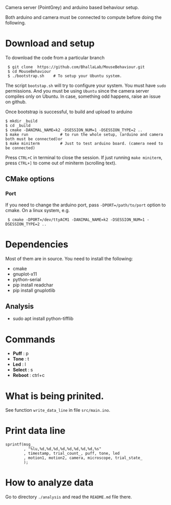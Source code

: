 Camera server (PointGrey) and arduino based behaviour setup. 

Both arduino and camera must be connected to compute before doing the following.

# Download and setup 

To download the code from a particular branch

     $ git clone  https://github.com/BhallaLab/MouseBehaviour.git
     $ cd MouseBehaviour 
     $ ./bootstrap.sh    # To setup your Ubuntu system.
     
The script `bootstap.sh` will try to configure your system. You must have `sudo` permissions. And you
must be using `Ubuntu` since the camera server compiles only on Ubuntu. In case, something odd happens, 
raise an issue on github.

Once bootstrap is successful, to build and upload to arduino   

    $ mkdir _build 
    $ cd _build
    $ cmake -DANIMAL_NAME=k2 -DSESSION_NUM=1 -DSESSION_TYPE=2 ..
    $ make run              # to run the whole setup, (arduino and camera both must be connected)or
    $ make miniterm         # Just to test arduino board. (camera need to be connected)

Press `CTRL+C` in terminal to close the session. If just running `make
miniterm`, press `CTRL+]` to come out of miniterm (scrolling text).

## CMake options

### Port

If you need to change the arduino port, pass `-DPORT=/path/to/port` option to cmake. On a linux system, e.g.

     $ cmake -DPORT=/dev/ttyACM1 -DANIMAL_NAME=k2 -DSESSION_NUM=1 -DSESSION_TYPE=2 ..

# Dependencies

Most of them are in source. You need to install the following:

- cmake 
- gnuplot-x11
- python-serial
- pip install readchar
- pip install gnuplotlib

## Analysis
 
- sudo apt install python-tifflib 

# Commands

- __Puff__ : p
- __Tone__ : t
- __Led__ : l
- __Select__ : s 
- __Reboot__ : ctrl+c

# What is being prinited.

See function `write_data_line` in file `src/main.ino`.
# Print data line 

    sprintf(msg_  
            , "%lu,%d,%d,%d,%d,%d,%d,%d,%d,%s"
            , timestamp, trial_count_, puff, tone, led
            , motion1, motion2, camera, microscope, trial_state_
            );


# How to analyze data

Go to directory `./analysis` and read the `README.md` file there. 
